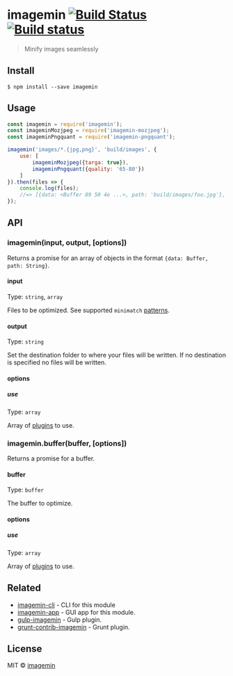 # imagemin [![Build Status](https://img.shields.io/travis/imagemin/imagemin.svg)](https://travis-ci.org/imagemin/imagemin) [![Build status](https://ci.appveyor.com/api/projects/status/wlnem7wef63k4n1t?svg=true)](https://ci.appveyor.com/project/ShinnosukeWatanabe/imagemin)

> Minify images seamlessly


## Install

```
$ npm install --save imagemin
```


## Usage

```js
const imagemin = require('imagemin');
const imageminMozjpeg = require('imagemin-mozjpeg');
const imageminPngquant = require('imagemin-pngquant');

imagemin('images/*.{jpg,png}', 'build/images', {
	use: [
		imageminMozjpeg({targa: true}),
		imageminPngquant({quality: '65-80'})
	]
}).then(files => {
	console.log(files);
	//=> [{data: <Buffer 89 50 4e ...>, path: 'build/images/foo.jpg'}, ...]
});
```


## API

### imagemin(input, output, [options])

Returns a promise for an array of objects in the format `{data: Buffer, path: String}`.

#### input

Type: `string`, `array`

Files to be optimized. See supported `minimatch` [patterns](https://github.com/isaacs/minimatch#usage).

#### output

Type: `string`

Set the destination folder to where your files will be written. If no destination is specified no files will be written.

#### options

##### use

Type: `array`

Array of [plugins](https://www.npmjs.com/browse/keyword/imageminplugin) to use.

### imagemin.buffer(buffer, [options])

Returns a promise for a buffer.

#### buffer

Type: `buffer`

The buffer to optimize.

#### options

##### use

Type: `array`

Array of [plugins](https://www.npmjs.com/browse/keyword/imageminplugin) to use.


## Related

- [imagemin-cli](https://github.com/imagemin/imagemin-cli) - CLI for this module
- [imagemin-app](https://github.com/imagemin/imagemin-app) - GUI app for this module.
- [gulp-imagemin](https://github.com/sindresorhus/gulp-imagemin) - Gulp plugin.
- [grunt-contrib-imagemin](https://github.com/gruntjs/grunt-contrib-imagemin) - Grunt plugin.


## License

MIT © [imagemin](https://github.com/imagemin)
